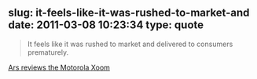 slug: it-feels-like-it-was-rushed-to-market-and
date: 2011-03-08 10:23:34
type: quote
---

> It feels like it was rushed to market and delivered to consumers prematurely.

[Ars reviews the Motorola Xoom](http://arstechnica.com/gadgets/reviews/2011/03/ars-reviews-the-motorola-xoom.ars/10)
